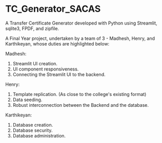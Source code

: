 # TC_Generator_SACAS
A Transfer Certificate Generator developed with Python using Streamlit, sqlite3, FPDF, and zipfile.

A Final Year project, undertaken by a team of 3 - Madhesh, Henry, and Karthikeyan, whose duties are highlighted below:

Madhesh:
  1. Streamlit UI creation.
  2. UI component responsiveness.
  3. Connecting the Streamlit UI to the backend.

Henry:
  1. Template replication. (As close to the college's existing format) 
  2. Data seeding.
  3. Robust interconnection between the Backend and the database.

Karthikeyan:
  1. Database creation.
  2. Database security.
  3. Database administration.
